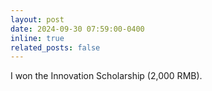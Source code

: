 ```yaml
---
layout: post
date: 2024-09-30 07:59:00-0400
inline: true
related_posts: false
---
```


I won the Innovation Scholarship (2,000 RMB).
